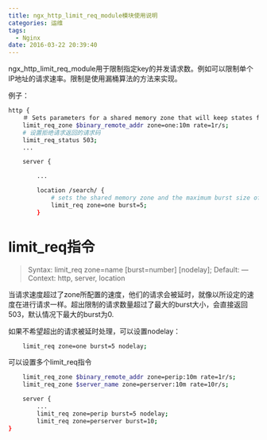 ```yaml
---
title: ngx_http_limit_req_module模块使用说明
categories: 运维
tags:
  - Nginx
date: 2016-03-22 20:39:40
---
```



ngx_http_limit_req_module用于限制指定key的并发请求数。例如可以限制单个IP地址的请求速率。限制是使用漏桶算法的方法来实现。

例子：
```bash
http {
    ＃ Sets parameters for a shared memory zone that will keep states for various keys
    limit_req_zone $binary_remote_addr zone=one:10m rate=1r/s;
    # 设置拒绝请求返回的请求码
    limit_req_status 503;
    ...

    server {

        ...

        location /search/ {
            # sets the shared memory zone and the maximum burst size of requests
            limit_req zone=one burst=5;
        }
```

# limit_req指令

>Syntax:    limit_req zone=name [burst=number] [nodelay];
>Default:   —
>Context:   http, server, location

当请求速度超过了zone所配置的速度，他们的请求会被延时，就像以所设定的速度在进行请求一样。超出限制的请求数量超过了最大的burst大小，会直接返回503，默认情况下最大的burst为0.

如果不希望超出的请求被延时处理，可以设置nodelay：
```bash
    limit_req zone=one burst=5 nodelay;
```

可以设置多个limit_req指令
```bash
    limit_req_zone $binary_remote_addr zone=perip:10m rate=1r/s;
    limit_req_zone $server_name zone=perserver:10m rate=10r/s;

    server {
        ...
        limit_req zone=perip burst=5 nodelay;
        limit_req zone=perserver burst=10;
}
```

